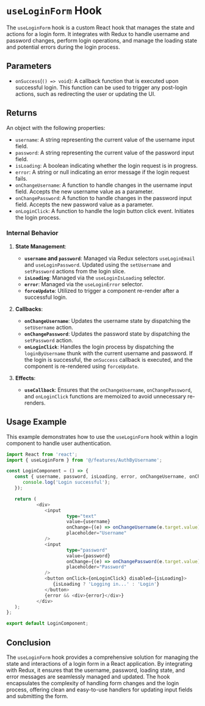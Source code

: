 #  `useLoginForm` Hook

The `useLoginForm` hook is a custom React hook that manages the state and actions for a login form. It integrates with Redux to handle username and password changes, perform login operations, and manage the loading state and potential errors during the login process.

## Parameters
-  `onSuccess`(`() => void`):  A callback function that is executed upon successful login. This function can be used to trigger any post-login actions, such as redirecting the user or updating the UI.

## Returns
An object with the following properties:
- `username`: A string representing the current value of the username input field.
- `password`: A string representing the current value of the password input field.
- `isLoading`: A boolean indicating whether the login request is in progress.
- `error`: A string or null indicating an error message if the login request fails.
- `onChangeUsername`: A function to handle changes in the username input field. Accepts the new username value as a parameter.
- `onChangePassword`: A function to handle changes in the password input field. Accepts the new password value as a parameter.
- `onLoginClick`: A function to handle the login button click event. Initiates the login process.

### Internal Behavior

1. **State Management**:
    - **`username` and `password`**: Managed via Redux selectors `useLoginEmail` and `useLoginPassword`. Updated using the `setUsername` and `setPassword` actions from the login slice.
    - **`isLoading`**: Managed via the `useLoginIsLoading` selector.
    - **`error`**: Managed via the `useLoginError` selector.
    - **`forceUpdate`**: Utilized to trigger a component re-render after a successful login.

2. **Callbacks**:
    - **`onChangeUsername`**: Updates the username state by dispatching the `setUsername` action.
    - **`onChangePassword`**: Updates the password state by dispatching the `setPassword` action.
    - **`onLoginClick`**: Handles the login process by dispatching the `loginByUsername` thunk with the current username and password. If the login is successful, the `onSuccess` callback is executed, and the component is re-rendered using `forceUpdate`.

3. **Effects**:
    - **`useCallback`**: Ensures that the `onChangeUsername`, `onChangePassword`, and `onLoginClick` functions are memoized to avoid unnecessary re-renders.

## Usage Example
This example demonstrates how to use the `useLoginForm` hook within a login component to handle user authentication.

```typescript jsx
import React from 'react';
import { useLoginForm } from '@/features/AuthByUsername';

const LoginComponent = () => {
   const { username, password, isLoading, error, onChangeUsername, onChangePassword, onLoginClick } = useLoginForm(() => {
      console.log('Login successful');
   });

   return (
           <div>
              <input
                      type="text"
                      value={username}
                      onChange={(e) => onChangeUsername(e.target.value)}
                      placeholder="Username"
              />
              <input
                      type="password"
                      value={password}
                      onChange={(e) => onChangePassword(e.target.value)}
                      placeholder="Password"
              />
              <button onClick={onLoginClick} disabled={isLoading}>
                 {isLoading ? 'Logging in...' : 'Login'}
              </button>
              {error && <div>{error}</div>}
           </div>
   );
};

export default LoginComponent;

```

## Conclusion 
The `useLoginForm` hook provides a comprehensive solution for managing the state and interactions of a login form in a React application. By integrating with Redux, it ensures that the username, password, loading state, and error messages are seamlessly managed and updated. The hook encapsulates the complexity of handling form changes and the login process, offering clean and easy-to-use handlers for updating input fields and submitting the form.
